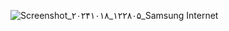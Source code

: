 ![Screenshot_۲۰۲۴۱۰۱۸_۱۲۲۸۰۵_Samsung Internet](https://github.com/user-attachments/assets/e38ff44a-fec6-4d7c-941b-c3f4a4061ae7)
